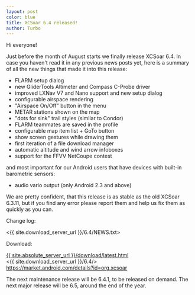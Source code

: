 ```yaml
---
layout: post
color: blue
title: XCSoar 6.4 released!
author: Turbo
---
```

Hi everyone!

Just before the month of August starts we finally release XCSoar 6.4. In case
you haven't read it in any previous news posts yet, here is a summary of all
the new things that made it into this release:

* FLARM setup dialog
* new GliderTools Altimeter and Compass C-Probe driver
* improved LXNav V7 and Nano support and new setup dialog
* configurable airspace rendering
* "Airspace On/Off" button in the menu
* METAR stations shown on the map
* "dots for sink" trail styles (similar to Condor)
* FLARM teammates are saved in the profile
* configurable map item list + GoTo button
* show screen gestures while drawing them
* first iteration of a file download manager
* automatic altitude and wind arrow infoboxes
* support for the FFVV NetCoupe contest

and most important for our Android users that have devices with built-in
barometric sensors:

* audio vario output (only Android 2.3 and above)

We are pretty confident, that this release is as stable as the old XCSoar
6.3.11, but if you find any error please report them and help us fix them as
quickly as you can.

Change log:

 <{{ site.download_server_url }}/6.4/NEWS.txt>

Download:

 [{{ site.absolute_server_url }}/download/latest.html](/download/index.html)  
 <{{ site.download_server_url }}/6.4/>  
 <https://market.android.com/details?id=org.xcsoar>

The next maintenance release will be 6.4.1, to be released on demand.
The next major release will be 6.5, around the end of the year.


